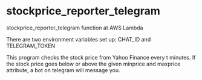 # stockprice_reporter_telegram
stockprice_reporter_telegram function at AWS Lambda

There are two environment variables set up: CHAT_ID and TELEGRAM_TOKEN


This program checks the stock price from Yahoo Finance every t minutes.
If the stock price goes below or above the given minprice and maxprice attribute, a bot on telegram will message you.

